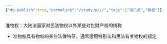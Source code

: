 ```yaml
---
{"dg-publish":true,"permalink":"/studyup///","tags":["知识点","物权"]}
---
```


准物权：大陆法国家对民法物权以外某些对世财产权的统称
- 准物权具有物权的某些法律特征，通常适用特别法和民法有关物权的规定